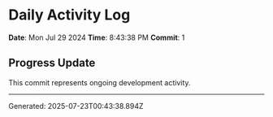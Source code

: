 # Daily Activity Log

**Date**: Mon Jul 29 2024
**Time**: 8:43:38 PM
**Commit**: 1

## Progress Update

This commit represents ongoing development activity.

---
Generated: 2025-07-23T00:43:38.894Z
